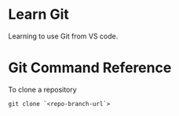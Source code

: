# Learn Git

Learning to use Git from VS code.

# Git Command Reference
To clone a repository

    git clone `<repo-branch-url`>


